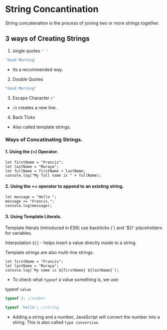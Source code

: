 # String Concantination

String concatenation is the process of joining two or more strings together.

## 3 ways of Creating Strings

1. single quotes `' '`
```js
'Good Morning`
```
- Its a recommended way.

2. Double Quotes

```js
"Good Morning"
```
3. Escape Character `/'` 
- `/n` creates a new line.

4. Back Ticks 
- Also called template strings.


### Ways of Concatinating Strings.

#### 1. Using the (+) Operator.

```
let firstName = "Francis";
let lastName = "Muraya";
let fullName = firstName + lastName;
console.log("My full name is " + fullName);
```

#### 2. Using the += operator to append to an existing string.

```
let message = "Hello ";
message += "Francis.";
console.log(message);
```

#### 3. Using Template Literals.

Template literals (introduced in ES6) use backticks (`) and '${}' placeholders for variables.

Interpolation `${}` - helps insert a value directly inside to a string. 

Template strings are also multi-line strings.

```
let firstName = "Francis";
let lastName = "Muraya";
console.log(`My name is ${firstName} ${lastName}`);
```

- To check what `typeof` a value something is, we use:

typeof `value`

```js
typeof 2; //number

typeof 'hello'; //string
```

- Adding a string and a number, JavaScript will convert the number into a string.
This is also called `type conversion`.


